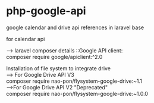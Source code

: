 # php-google-api
google calendar and drive api references in laravel base

for calendar api

--> laravel composer details ::Google API client:
<br/>
    composer require google/apiclient:^2.0

    

Installation of file system to integrate drive<br/>
--> For Google Drive API V3<br/>
    composer require nao-pon/flysystem-google-drive:~1.1
    <br/>
-->For Google Drive API V2 "Deprecated"<br/>
    composer require nao-pon/flysystem-google-drive:~1.0.0<br/>
